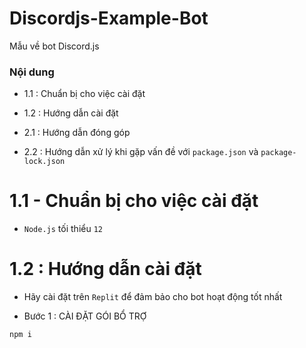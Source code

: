 # Discordjs-Example-Bot
Mẫu về bot Discord.js

### Nội dung

- 1.1 : Chuẩn bị cho việc cài đặt

- 1.2 : Hướng dẫn cài đặt

- 2.1 : Hướng dẫn đóng góp

- 2.2 : Hướng dẫn xử lý khi gặp vấn đề với `package.json` và `package-lock.json`

# 1.1 - Chuẩn bị cho việc cài đặt
- `Node.js` tối thiểu `12`
# 1.2 : Hướng dẫn cài đặt 
- Hãy cài đặt trên `Replit` để đảm bảo cho bot hoạt động tốt nhất

- Bước 1 : CÀI ĐẶT GÓI BỔ TRỢ

```
npm i
```
